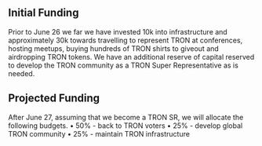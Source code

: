 ## Initial Funding
Prior to June 26 we far we have invested 10k into infrastructure and approximately 30k towards travelling to represent TRON at conferences, hosting meetups, buying hundreds of TRON shirts to giveout and airdropping TRON tokens. We have an additional reserve of capital reserved to develop the TRON community as a TRON Super Representative as is needed.  

## Projected Funding
After June 27, assuming that we become a TRON SR, we will allocate the following budgets.
• 50% - back to TRON voters
• 25% - develop global TRON community
• 25% - maintain TRON infrastructure
